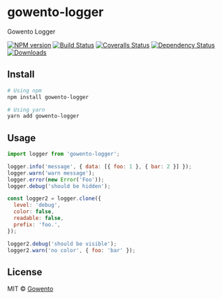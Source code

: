 # gowento-logger

Gowento Logger

[![NPM version][npm-image]][npm-url]
[![Build Status][travis-image]][travis-url]
[![Coveralls Status][coveralls-image]][coveralls-url]
[![Dependency Status][depstat-image]][depstat-url]
[![Downloads][download-badge]][npm-url]

## Install

```sh
# Using npm
npm install gowento-logger
```

```sh
# Using yarn
yarn add gowento-logger
```

## Usage

```js
import logger from 'gowento-logger';

logger.info('message', { data: [{ foo: 1 }, { bar: 2 }] });
logger.warn('warn message');
logger.error(new Error('Foo'));
logger.debug('should be hidden');

const logger2 = logger.clone({
  level: 'debug',
  color: false,
  readable: false,
  prefix: 'foo.',
});

logger2.debug('should be visible');
logger2.warn('no color', { foo: 'bar' });
```

## License

MIT © [Gowento](https://www.gowento.com)

[npm-url]: https://npmjs.org/package/gowento-logger
[npm-image]: https://img.shields.io/npm/v/gowento-logger.svg?style=flat-square
[travis-url]: https://travis-ci.org/gowento/gowento-logger
[travis-image]: https://img.shields.io/travis/gowento/gowento-logger.svg?style=flat-square
[coveralls-url]: https://coveralls.io/r/gowento/gowento-logger
[coveralls-image]: https://img.shields.io/coveralls/gowento/gowento-logger.svg?style=flat-square
[depstat-url]: https://david-dm.org/gowento/gowento-logger
[depstat-image]: https://david-dm.org/gowento/gowento-logger.svg?style=flat-square
[download-badge]: http://img.shields.io/npm/dm/gowento-logger.svg?style=flat-square
